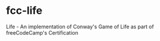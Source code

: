 # fcc-life
Life - An implementation of Conway's Game of Life as part of freeCodeCamp's Certification

